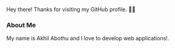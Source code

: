 Hey there! Thanks for visiting my GitHub profile. 🙋‍♂️

### About Me

My name is Akhil Abothu and I love to develop web applications!.
